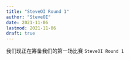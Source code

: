 ```yaml
---
title: "SteveOI Round 1"                         
author: "SteveOI"   
date: 2021-11-06        
lastmod: 2021-11-06  
draft: true
---
```


我们现正在筹备我们的第一场比赛 `SteveOI Round 1`